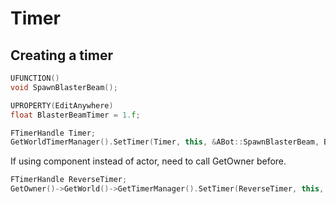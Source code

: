 # Timer

## Creating a timer

```cpp title="actor.h"
UFUNCTION()
void SpawnBlasterBeam();

UPROPERTY(EditAnywhere)
float BlasterBeamTimer = 1.f;
```

```cpp title="actor.cpp"
FTimerHandle Timer;
GetWorldTimerManager().SetTimer(Timer, this, &ABot::SpawnBlasterBeam, BlasterBeamTimer, true);
```

If using component instead of actor, need to call GetOwner before.

```cpp title="component.cpp"
FTimerHandle ReverseTimer;
GetOwner()->GetWorld()->GetTimerManager().SetTimer(ReverseTimer, this, &UNotificationComponent::ReverseFadeAnimation, 3, false);
```